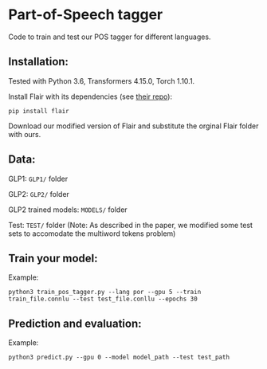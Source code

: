 Part-of-Speech tagger
==============

Code to train and test our POS tagger for different languages.


Installation:
--------

Tested with Python 3.6, Transformers 4.15.0, Torch 1.10.1.

Install Flair with its dependencies (see [their repo](https://github.com/flairNLP/flair)):

`pip install flair`

Download our modified version of Flair and substitute the orginal Flair folder with ours.

Data:
--------

GLP1: `GLP1/` folder

GLP2: `GLP2/` folder

GLP2 trained models: `MODELS/` folder 

Test: `TEST/` folder (Note: As described in the paper, we modified some test sets to accomodate the multiword tokens problem)

Train your model:
--------

Example:

`python3 train_pos_tagger.py --lang por --gpu 5 --train train_file.connlu --test test_file.conllu --epochs 30`

Prediction and evaluation:
--------

Example:

`python3 predict.py --gpu 0 --model model_path --test test_path`

